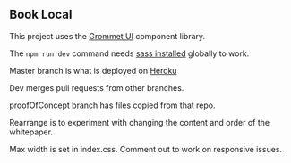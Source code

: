 ## Book Local

This project uses the [Grommet UI](http://grommet.io/) component library. 

The ```npm run dev``` command needs [sass installed](https://sass-lang.com/install) globally to work. 

Master branch is what is deployed on [Heroku](booklocal-prospectus.herokuapp.com)

Dev merges pull requests from other branches.

proofOfConcept branch has files copied from that repo.

Rearrange is to experiment with changing the content and order of the whitepaper.

Max width is set in index.css. Comment out to work on responsive issues.
